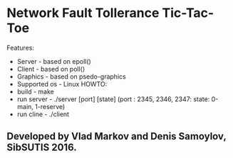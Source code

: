 #  Network Fault Tollerance Tic-Tac-Toe
Features:
* Server - based on epoll()
* Client - based on poll()
* Graphics - based on psedo-graphics
* Supported os - Linux
HOWTO:
* build - make
* run server - ./server [port] [state] (port : 2345, 2346, 2347: state: 0-main, 1-reserve)
* run cline - ./client

## Developed by Vlad Markov and Denis Samoylov, SibSUTIS 2016.
